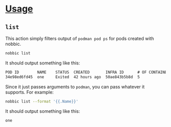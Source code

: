 [Usage](../Usage.markdown)
==========================

## `list`

This action simply filters output of `podman pod ps` for pods created with nobbic.

```sh
nobbic list
```

It should output something like this:

```txt
POD ID        NAME    STATUS  CREATED       INFRA ID      # OF CONTAINERS
34e98ed6fd45  one     Exited  42 hours ago  50ae843b5b8d  5
```

Since it just passes arguments to `podman`, you can pass whatever it supports. For example:

```sh
nobbic list --format '{{.Name}}'
```

It should output something like this:

```txt
one
```